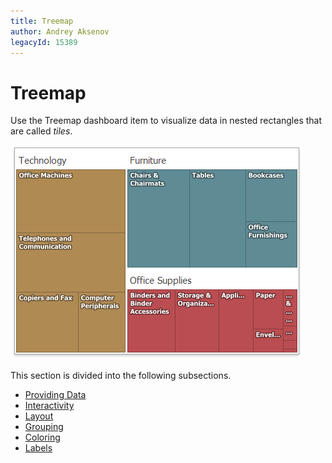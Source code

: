 ```yaml
---
title: Treemap
author: Andrey Aksenov
legacyId: 15389
---
```

# Treemap
Use the Treemap dashboard item to visualize data in nested rectangles that are called _tiles_.

![Treemap_Main_Win](../../../images/img125423.png)

This section is divided into the following subsections.
* [Providing Data](treemap/providing-data.md)
* [Interactivity](treemap/interactivity.md)
* [Layout](treemap/layout.md)
* [Grouping](treemap/grouping.md)
* [Coloring](treemap/coloring.md)
* [Labels](treemap/labels.md)